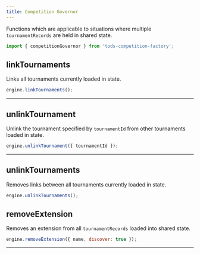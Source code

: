 ```yaml
---
title: Competition Governor
---
```


Functions which are applicable to situations where multiple `tournamentRecords` are held in shared state.

```js
import { competitionGovernor } from 'tods-competition-factory';
```

## linkTournaments

Links all tournaments currently loaded in state.

```js
engine.linkTournaments();
```

---

## unlinkTournament

Unlink the tournament specified by `tournamentId` from other tournaments loaded in state.

```js
engine.unlinkTournament({ tournamentId });
```

---

## unlinkTournaments

Removes links between all tournaments currently loaded in state.

```js
engine.unlinkTournaments();
```

## removeExtension

Removes an extension from all `tournamentRecords` loaded into shared state.

```js
engine.removeExtension({ name, discover: true });
```

---
